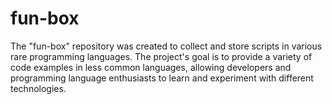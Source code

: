 # fun-box
The "fun-box" repository was created to collect and store scripts in various rare programming languages. The project's goal is to provide a variety of code examples in less common languages, allowing developers and programming language enthusiasts to learn and experiment with different technologies.
